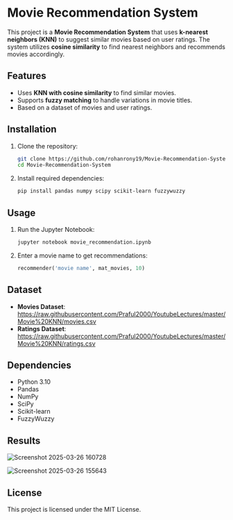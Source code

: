 # Movie Recommendation System

This project is a **Movie Recommendation System** that uses **k-nearest neighbors (KNN)** to suggest similar movies based on user ratings. The system utilizes **cosine similarity** to find nearest neighbors and recommends movies accordingly.

## Features
- Uses **KNN with cosine similarity** to find similar movies.
- Supports **fuzzy matching** to handle variations in movie titles.
- Based on a dataset of movies and user ratings.

## Installation
1. Clone the repository:
   ```bash
   git clone https://github.com/rohanrony19/Movie-Recommendation-System
   cd Movie-Recommendation-System
   ```
2. Install required dependencies:
   ```bash
   pip install pandas numpy scipy scikit-learn fuzzywuzzy
   ```

## Usage
1. Run the Jupyter Notebook:
   ```bash
   jupyter notebook movie_recommendation.ipynb
   ```
2. Enter a movie name to get recommendations:
   ```python
   recommender('movie name', mat_movies, 10)
   ```
## Dataset
- **Movies Dataset**: https://raw.githubusercontent.com/Praful2000/YoutubeLectures/master/Movie%20KNN/movies.csv
- **Ratings Dataset**: https://raw.githubusercontent.com/Praful2000/YoutubeLectures/master/Movie%20KNN/ratings.csv

## Dependencies
- Python 3.10
- Pandas
- NumPy
- SciPy
- Scikit-learn
- FuzzyWuzzy

## Results
![Screenshot 2025-03-26 160728](https://github.com/user-attachments/assets/be90f888-0bc1-4279-b752-ad431e6fa8ab)

![Screenshot 2025-03-26 155643](https://github.com/user-attachments/assets/7327d212-03ec-4ef8-950b-369f2a679b51)


## License
This project is licensed under the MIT License.

